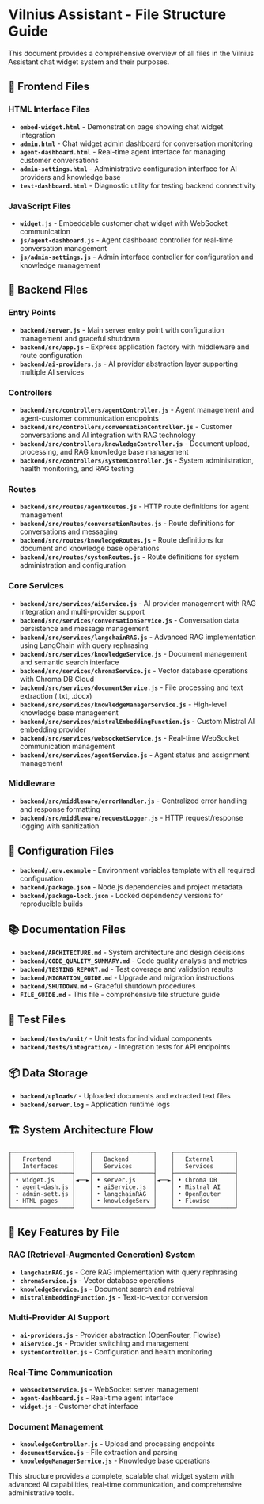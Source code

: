 # Vilnius Assistant - File Structure Guide

This document provides a comprehensive overview of all files in the Vilnius Assistant chat widget system and their purposes.

## 📁 Frontend Files

### HTML Interface Files
- **`embed-widget.html`** - Demonstration page showing chat widget integration
- **`admin.html`** - Chat widget admin dashboard for conversation monitoring
- **`agent-dashboard.html`** - Real-time agent interface for managing customer conversations
- **`admin-settings.html`** - Administrative configuration interface for AI providers and knowledge base
- **`test-dashboard.html`** - Diagnostic utility for testing backend connectivity

### JavaScript Files
- **`widget.js`** - Embeddable customer chat widget with WebSocket communication
- **`js/agent-dashboard.js`** - Agent dashboard controller for real-time conversation management
- **`js/admin-settings.js`** - Admin interface controller for configuration and knowledge management

## 🚀 Backend Files

### Entry Points
- **`backend/server.js`** - Main server entry point with configuration management and graceful shutdown
- **`backend/src/app.js`** - Express application factory with middleware and route configuration
- **`backend/ai-providers.js`** - AI provider abstraction layer supporting multiple AI services

### Controllers
- **`backend/src/controllers/agentController.js`** - Agent management and agent-customer communication endpoints
- **`backend/src/controllers/conversationController.js`** - Customer conversations and AI integration with RAG technology
- **`backend/src/controllers/knowledgeController.js`** - Document upload, processing, and RAG knowledge base management
- **`backend/src/controllers/systemController.js`** - System administration, health monitoring, and RAG testing

### Routes
- **`backend/src/routes/agentRoutes.js`** - HTTP route definitions for agent management
- **`backend/src/routes/conversationRoutes.js`** - Route definitions for conversations and messaging
- **`backend/src/routes/knowledgeRoutes.js`** - Route definitions for document and knowledge base operations
- **`backend/src/routes/systemRoutes.js`** - Route definitions for system administration and configuration

### Core Services
- **`backend/src/services/aiService.js`** - AI provider management with RAG integration and multi-provider support
- **`backend/src/services/conversationService.js`** - Conversation data persistence and message management
- **`backend/src/services/langchainRAG.js`** - Advanced RAG implementation using LangChain with query rephrasing
- **`backend/src/services/knowledgeService.js`** - Document management and semantic search interface
- **`backend/src/services/chromaService.js`** - Vector database operations with Chroma DB Cloud
- **`backend/src/services/documentService.js`** - File processing and text extraction (.txt, .docx)
- **`backend/src/services/knowledgeManagerService.js`** - High-level knowledge base management
- **`backend/src/services/mistralEmbeddingFunction.js`** - Custom Mistral AI embedding provider
- **`backend/src/services/websocketService.js`** - Real-time WebSocket communication management
- **`backend/src/services/agentService.js`** - Agent status and assignment management

### Middleware
- **`backend/src/middleware/errorHandler.js`** - Centralized error handling and response formatting
- **`backend/src/middleware/requestLogger.js`** - HTTP request/response logging with sanitization

## 🔧 Configuration Files

- **`backend/.env.example`** - Environment variables template with all required configuration
- **`backend/package.json`** - Node.js dependencies and project metadata
- **`backend/package-lock.json`** - Locked dependency versions for reproducible builds

## 📚 Documentation Files

- **`backend/ARCHITECTURE.md`** - System architecture and design decisions
- **`backend/CODE_QUALITY_SUMMARY.md`** - Code quality analysis and metrics
- **`backend/TESTING_REPORT.md`** - Test coverage and validation results  
- **`backend/MIGRATION_GUIDE.md`** - Upgrade and migration instructions
- **`backend/SHUTDOWN.md`** - Graceful shutdown procedures
- **`FILE_GUIDE.md`** - This file - comprehensive file structure guide

## 🧪 Test Files

- **`backend/tests/unit/`** - Unit tests for individual components
- **`backend/tests/integration/`** - Integration tests for API endpoints

## 📦 Data Storage

- **`backend/uploads/`** - Uploaded documents and extracted text files
- **`backend/server.log`** - Application runtime logs

## 🏗️ System Architecture Flow

```
┌─────────────────┐    ┌─────────────────┐    ┌─────────────────┐
│   Frontend      │    │   Backend       │    │   External      │
│   Interfaces    │    │   Services      │    │   Services      │
├─────────────────┤    ├─────────────────┤    ├─────────────────┤
│ • widget.js     │◄──►│ • server.js     │◄──►│ • Chroma DB     │
│ • agent-dash.js │    │ • aiService.js  │    │ • Mistral AI    │
│ • admin-sett.js │    │ • langchainRAG  │    │ • OpenRouter    │
│ • HTML pages    │    │ • knowledgeServ │    │ • Flowise       │
└─────────────────┘    └─────────────────┘    └─────────────────┘
```

## 🔑 Key Features by File

### RAG (Retrieval-Augmented Generation) System
- **`langchainRAG.js`** - Core RAG implementation with query rephrasing
- **`chromaService.js`** - Vector database operations
- **`knowledgeService.js`** - Document search and retrieval
- **`mistralEmbeddingFunction.js`** - Text-to-vector conversion

### Multi-Provider AI Support
- **`ai-providers.js`** - Provider abstraction (OpenRouter, Flowise)
- **`aiService.js`** - Provider switching and management
- **`systemController.js`** - Configuration and health monitoring

### Real-Time Communication
- **`websocketService.js`** - WebSocket server management
- **`agent-dashboard.js`** - Real-time agent interface
- **`widget.js`** - Customer chat interface

### Document Management
- **`knowledgeController.js`** - Upload and processing endpoints
- **`documentService.js`** - File extraction and parsing
- **`knowledgeManagerService.js`** - Knowledge base operations

This structure provides a complete, scalable chat widget system with advanced AI capabilities, real-time communication, and comprehensive administrative tools.